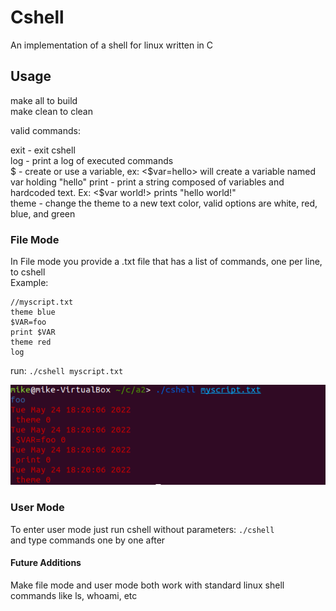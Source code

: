 # Cshell


An implementation of a shell for linux written in C

## Usage  

make all to build  
make clean to clean

valid commands:

exit - exit cshell  
log - print a log of executed commands  
$ - create or use a variable, ex: <$var=hello> will create a variable named var holding "hello"   
print - print a string composed of variables and hardcoded text. Ex: <$var world!> prints "hello world!"   
theme - change the theme to a new text color, valid options are white, red, blue, and green  



### File Mode

In File mode you provide a .txt file that has a list of commands, one per line, to cshell   
Example:
```
//myscript.txt
theme blue
$VAR=foo
print $VAR
theme red
log
```
run: `./cshell myscript.txt`

![console output](./file_mode.png)


### User Mode

To enter user mode just run cshell without parameters: `./cshell`  
and type commands one by one after



#### Future Additions

Make file mode and user mode both work with standard linux shell commands  like ls, whoami, etc 






